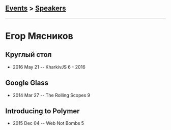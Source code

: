 ## [Events](../README.md) > [Speakers](../speakers.md)
---

# Егор Мясников

## Круглый стол
- 2016 May 21 -- KharkivJS 6 - 2016    
## Google Glass
- 2014 Mar 27 -- The Rolling Scopes 9    
## Introducing to Polymer
- 2015 Dec 04 -- Web Not Bombs 5    
